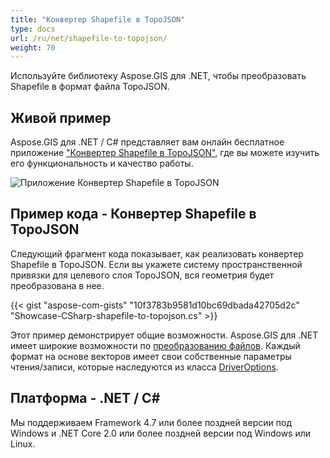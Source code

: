 ```yaml
---
title: "Конвертер Shapefile в TopoJSON"
type: docs
url: /ru/net/shapefile-to-topojson/
weight: 70
---
```


Используйте библиотеку Aspose.GIS для .NET, чтобы преобразовать Shapefile в формат файла TopoJSON.

## **Живой пример**

Aspose.GIS для .NET / C# представляет вам онлайн бесплатное приложение ["Конвертер Shapefile в TopoJSON"](https://products.aspose.app/gis/conversion/shapefile-to-topojson), где вы можете изучить его функциональность и качество работы.

![Приложение Конвертер Shapefile в TopoJSON](conversion.png)

## **Пример кода - Конвертер Shapefile в TopoJSON**

Следующий фрагмент кода показывает, как реализовать конвертер Shapefile в TopoJSON. Если вы укажете систему пространственной привязки для целевого слоя TopoJSON, вся геометрия будет преобразована в нее. 

{{< gist "aspose-com-gists" "10f3783b9581d10bc69dbada42705d2c" "Showcase-CSharp-shapefile-to-topojson.cs" >}}

Этот пример демонстрирует общие возможности. Aspose.GIS для .NET имеет широкие возможности по [преобразованию файлов](https://docs.aspose.com/gis/net/vector-layers/). Каждый формат на основе векторов имеет свои собственные параметры чтения/записи, которые наследуются из класса [DriverOptions](https://reference.aspose.com/gis/net/aspose.gis/driveroptions).

## **Платформа - .NET / C#**

Мы поддерживаем Framework 4.7 или более поздней версии под Windows и .NET Core 2.0 или более поздней версии под Windows или Linux.

